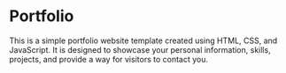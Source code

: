 # Portfolio
This is a simple portfolio website template created using HTML, CSS, and JavaScript. It is designed to showcase your personal information, skills, projects, and provide a way for visitors to contact you.
